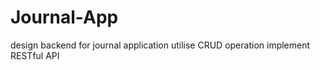 # Journal-App

design backend for journal application
utilise CRUD operation 
implement RESTful API
